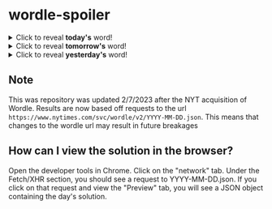 # wordle-spoiler

<details>
  <summary>Click to reveal <b>today's</b> word!</summary>
  <br>
  <b> twist </b>
</details>

<details>
  <summary>Click to reveal <b>tomorrow's</b> word!</summary>
  <br>
  <b> brown </b>
</details>

<details>
  <summary>Click to reveal <b>yesterday's</b> word!</summary>
  <br>
  <b> jelly </b>
</details>

## Note
This was repository was updated 2/7/2023 after the NYT acquisition of Wordle. Results are now based off requests to the url `https://www.nytimes.com/svc/wordle/v2/YYYY-MM-DD.json`. This means that changes to the wordle url may result in future breakages

## How can I view the solution in the browser?
Open the developer tools in Chrome. Click on the "network" tab. Under the Fetch/XHR section, you should see a request to YYYY-MM-DD.json. If you click on that request and view the "Preview" tab, you will see a JSON object containing the day's solution.